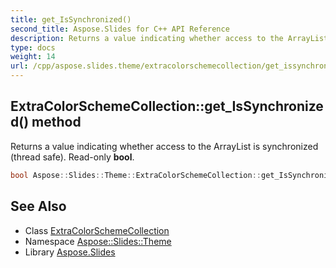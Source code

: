 ```yaml
---
title: get_IsSynchronized()
second_title: Aspose.Slides for C++ API Reference
description: Returns a value indicating whether access to the ArrayList is synchronized (thread safe). Read-only bool.
type: docs
weight: 14
url: /cpp/aspose.slides.theme/extracolorschemecollection/get_issynchronized/
---
```

## ExtraColorSchemeCollection::get_IsSynchronized() method


Returns a value indicating whether access to the ArrayList is synchronized (thread safe). Read-only **bool**.

```cpp
bool Aspose::Slides::Theme::ExtraColorSchemeCollection::get_IsSynchronized() override
```

## See Also

* Class [ExtraColorSchemeCollection](./)
* Namespace [Aspose::Slides::Theme](../)
* Library [Aspose.Slides](../../)